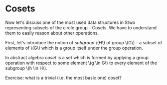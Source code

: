 # Cosets

Now let's discuss one of the most used data structures in Stwo representing subsets of the circle group - Cosets.
We have to understand them to easily reason about other operations.

First, let's introduce the notion of *subgroup* \\(H\\) of group \\(G\\) - a subset of elements of \\(G\\) which is a group itself under the group operation.

In abstract algebra *coset* is a set which is formed by applying a group operation with respect to some element \\(g \in G\\) to every element of the subgroup \\(h \in H\\).



Exercise: what is a trivial (i.e. the most basic one) coset?